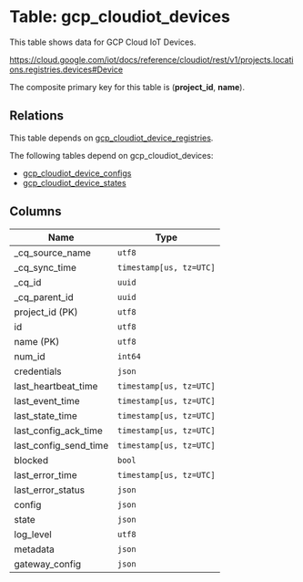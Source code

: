 # Table: gcp_cloudiot_devices

This table shows data for GCP Cloud IoT Devices.

https://cloud.google.com/iot/docs/reference/cloudiot/rest/v1/projects.locations.registries.devices#Device

The composite primary key for this table is (**project_id**, **name**).

## Relations

This table depends on [gcp_cloudiot_device_registries](gcp_cloudiot_device_registries).

The following tables depend on gcp_cloudiot_devices:
  - [gcp_cloudiot_device_configs](gcp_cloudiot_device_configs)
  - [gcp_cloudiot_device_states](gcp_cloudiot_device_states)

## Columns

| Name          | Type          |
| ------------- | ------------- |
|_cq_source_name|`utf8`|
|_cq_sync_time|`timestamp[us, tz=UTC]`|
|_cq_id|`uuid`|
|_cq_parent_id|`uuid`|
|project_id (PK)|`utf8`|
|id|`utf8`|
|name (PK)|`utf8`|
|num_id|`int64`|
|credentials|`json`|
|last_heartbeat_time|`timestamp[us, tz=UTC]`|
|last_event_time|`timestamp[us, tz=UTC]`|
|last_state_time|`timestamp[us, tz=UTC]`|
|last_config_ack_time|`timestamp[us, tz=UTC]`|
|last_config_send_time|`timestamp[us, tz=UTC]`|
|blocked|`bool`|
|last_error_time|`timestamp[us, tz=UTC]`|
|last_error_status|`json`|
|config|`json`|
|state|`json`|
|log_level|`utf8`|
|metadata|`json`|
|gateway_config|`json`|
